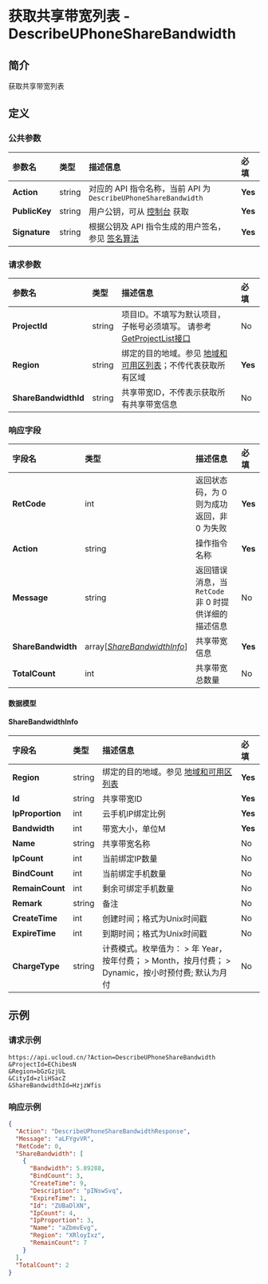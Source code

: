 # 获取共享带宽列表 - DescribeUPhoneShareBandwidth

## 简介

获取共享带宽列表









## 定义

### 公共参数

| 参数名 | 类型 | 描述信息 | 必填 |
|:---|:---|:---|:---|
| **Action**     | string  | 对应的 API 指令名称，当前 API 为 `DescribeUPhoneShareBandwidth`                        | **Yes** |
| **PublicKey**  | string  | 用户公钥，可从 [控制台](https://console.ucloud.cn/uapi/apikey) 获取                                             | **Yes** |
| **Signature**  | string  | 根据公钥及 API 指令生成的用户签名，参见 [签名算法](api/summary/signature.md)  | **Yes** |

### 请求参数

| 参数名 | 类型 | 描述信息 | 必填 |
|:---|:---|:---|:---|
| **ProjectId** | string | 项目ID。不填写为默认项目，子帐号必须填写。 请参考[GetProjectList接口](https://docs.ucloud.cn/api/summary/get_project_list) |No|
| **Region** | string | 绑定的目的地域。参见 [地域和可用区列表](https://docs.ucloud.cn/api/summary/regionlist)；不传代表获取所有区域 |**Yes**|
| **ShareBandwidthId** | string | 共享带宽ID，不传表示获取所有共享带宽信息 |No|

### 响应字段

| 字段名 | 类型 | 描述信息 | 必填 |
|:---|:---|:---|:---|
| **RetCode** | int | 返回状态码，为 0 则为成功返回，非 0 为失败 |**Yes**|
| **Action** | string | 操作指令名称 |**Yes**|
| **Message** | string | 返回错误消息，当 `RetCode` 非 0 时提供详细的描述信息 |No|
| **ShareBandwidth** | array[[*ShareBandwidthInfo*](#ShareBandwidthInfo)] | 共享带宽信息 |**Yes**|
| **TotalCount** | int | 共享带宽总数量 |No|

#### 数据模型


#### ShareBandwidthInfo

| 字段名 | 类型 | 描述信息 | 必填 |
|:---|:---|:---|:---|
| **Region** | string | 绑定的目的地域。参见 [地域和可用区列表](https://docs.ucloud.cn/api/summary/regionlist) |**Yes**|
| **Id** | string | 共享带宽ID |**Yes**|
| **IpProportion** | int | 云手机IP绑定比例 |**Yes**|
| **Bandwidth** | int | 带宽大小，单位M |**Yes**|
| **Name** | string | 共享带宽名称 |No|
| **IpCount** | int | 当前绑定IP数量 |No|
| **BindCount** | int | 当前绑定手机数量 |No|
| **RemainCount** | int | 剩余可绑定手机数量 |No|
| **Remark** | string | 备注 |No|
| **CreateTime** | int | 创建时间；格式为Unix时间戳 |No|
| **ExpireTime** | int | 到期时间；格式为Unix时间戳 |No|
| **ChargeType** | string | 计费模式。枚举值为： > 年 Year，按年付费； > Month，按月付费； > Dynamic，按小时预付费; 默认为月付 |No|

## 示例

### 请求示例
    
```
https://api.ucloud.cn/?Action=DescribeUPhoneShareBandwidth
&ProjectId=EChibesN
&Region=bGzGzjUL
&CityId=zliHSacZ
&ShareBandwidthId=HzjzWfis
```

### 响应示例
    
```json
{
  "Action": "DescribeUPhoneShareBandwidthResponse",
  "Message": "aLFYgvVR",
  "RetCode": 0,
  "ShareBandwidth": [
    {
      "Bandwidth": 5.89288,
      "BindCount": 3,
      "CreateTime": 9,
      "Description": "pINswSvq",
      "ExpireTime": 1,
      "Id": "ZUBaDlXN",
      "IpCount": 4,
      "IpProportion": 3,
      "Name": "aZbmvEvg",
      "Region": "XRloyIxz",
      "RemainCount": 7
    }
  ],
  "TotalCount": 2
}
```





